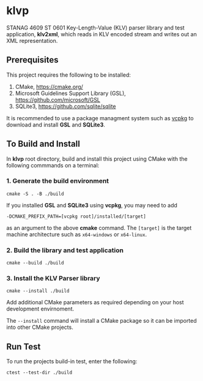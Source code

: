 # klvp
STANAG 4609 ST 0601 Key-Length-Value (KLV) parser library and test application, __klv2xml__, 
which reads in KLV encoded stream and writes out an XML representation.

## Prerequisites
This project requires the following to be installed:

1. CMake, https://cmake.org/
2. Microsoft Guidelines Support Library (GSL), https://github.com/microsoft/GSL 
3. SQLite3, https://github.com/sqlite/sqlite

It is recommended to use a package managment system such as [vcpkg](https://github.com/microsoft/vcpkg) to download and install __GSL__ and __SQLite3__.

## To Build and Install
In __klvp__ root directory, build and install this project using CMake with the following commmands on a terminal:

### 1. Generate the build environment
    cmake -S . -B ./build 
    
If you installed __GSL__ and __SQLite3__ using __vcpkg__, you may need to add 

    -DCMAKE_PREFIX_PATH=[vcpkg root]/installed/[target]
    
as an argument to the above __cmake__ command. 
The `[target]` is the target machine architecture such as `x64-windows` or `x64-linux`.

### 2. Build the library and test application
    cmake --build ./build 
### 3. Install the KLV Parser library
    cmake --install ./build

Add additional CMake parameters as required depending on your host development envirnoment. 

The `--install` command will install a CMake package so it can be imported into other CMake projects.

## Run Test
To run the projects build-in test, enter the following:

    ctest --test-dir ./build
